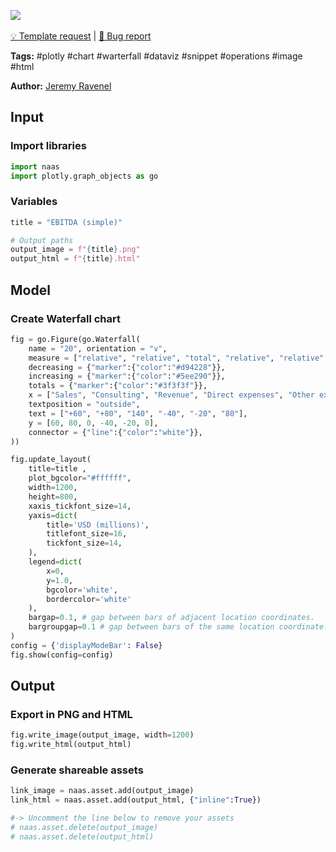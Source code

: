 <a href="https://app.naas.ai/user-redirect/naas/downloader?url=https://raw.githubusercontent.com/jupyter-naas/awesome-notebooks/master/Plotly/Plotly_Create_Waterfall_chart.ipynb" target="_parent"><img src="https://naasai-public.s3.eu-west-3.amazonaws.com/open_in_naas.svg"/></a><br><br><a href="https://github.com/jupyter-naas/awesome-notebooks/issues/new?assignees=&labels=&template=template-request.md&title=Tool+-+Action+of+the+notebook+">💡 Template request</a> | <a href="https://github.com/jupyter-naas/awesome-notebooks/issues/new?assignees=&labels=&template=bug_report.md&title=">🚨 Bug report</a>

**Tags:** #plotly #chart #warterfall #dataviz #snippet #operations #image #html

**Author:** [Jeremy Ravenel](https://www.linkedin.com/in/ACoAAAJHE7sB5OxuKHuzguZ9L6lfDHqw--cdnJg/)

## Input

### Import libraries


```python
import naas
import plotly.graph_objects as go
```

### Variables


```python
title = "EBITDA (simple)"

# Output paths
output_image = f"{title}.png"
output_html = f"{title}.html"
```

## Model

### Create Waterfall chart


```python
fig = go.Figure(go.Waterfall(
    name = "20", orientation = "v",
    measure = ["relative", "relative", "total", "relative", "relative", "total"],
    decreasing = {"marker":{"color":"#d94228"}},
    increasing = {"marker":{"color":"#5ee290"}},
    totals = {"marker":{"color":"#3f3f3f"}},
    x = ["Sales", "Consulting", "Revenue", "Direct expenses", "Other expenses", "EBITDA"],
    textposition = "outside",
    text = ["+60", "+80", "140", "-40", "-20", "80"],
    y = [60, 80, 0, -40, -20, 0],
    connector = {"line":{"color":"white"}},
))

fig.update_layout(
    title=title ,
    plot_bgcolor="#ffffff",
    width=1200,
    height=800,
    xaxis_tickfont_size=14,
    yaxis=dict(
        title='USD (millions)',
        titlefont_size=16,
        tickfont_size=14,
    ),
    legend=dict(
        x=0,
        y=1.0,
        bgcolor='white',
        bordercolor='white'
    ),
    bargap=0.1, # gap between bars of adjacent location coordinates.
    bargroupgap=0.1 # gap between bars of the same location coordinate.
)
config = {'displayModeBar': False}
fig.show(config=config)
```

## Output

### Export in PNG and HTML


```python
fig.write_image(output_image, width=1200)
fig.write_html(output_html)
```

### Generate shareable assets


```python
link_image = naas.asset.add(output_image)
link_html = naas.asset.add(output_html, {"inline":True})

#-> Uncomment the line below to remove your assets
# naas.asset.delete(output_image)
# naas.asset.delete(output_html)
```
